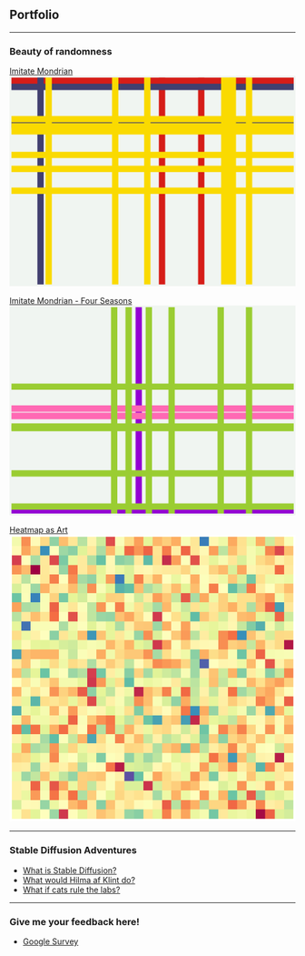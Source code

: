 ## Portfolio
---

### Beauty of randomness

[Imitate Mondrian](/imitate_mondrian)  
<img src="images/imitate_new_york.png?raw=true">

[Imitate Mondrian - Four Seasons](/imitate_mondrian_four_seasons)  
<img src="images/imitate_new_york_spring.png?raw=true">   

[Heatmap as Art](/heatmap)    
<img src="images/heatmap2.png?raw=true">

---

### Stable Diffusion Adventures

- [What is Stable Diffusion?](/stable_diffusion_demo)
- [What would Hilma af Klint do?](/hilma_af_klint_inspired_art)
- [What if cats rule the labs?](/cats_in_labs)

---

### Give me your feedback here!
- [Google Survey](https://forms.gle/2YcYhPnsP2LWBGD98)

